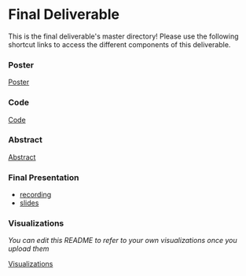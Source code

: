 # Final Deliverable
This is the final deliverable's master directory! Please use the following shortcut links to access the different components of this deliverable.

### Poster ###
[Poster]()

### Code ###
[Code](code/)<br/>

### Abstract ###
[Abstract](abstract/abstract.pdf)<br/>

### Final Presentation ###
- [recording]()
- [slides](https://github.com/CS1951A-S21-Brown/PALs/blob/main/final_deliverable/)

### Visualizations ###
_You can edit this README to refer to your own visualizations once you upload them_

[Visualizations](visualizations/README.md)
